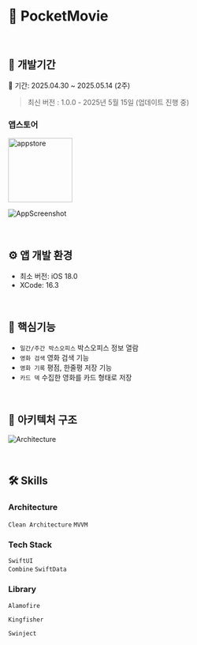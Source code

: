 # 🎥 PocketMovie

<br/>

## 🔨 개발기간
📅 기간: 2025.04.30 ~ 2025.05.14 (2주)
> 최신 버전 : 1.0.0 - 2025년 5월 15일 (업데이트 진행 중)
### 앱스토어
<a href="https://apps.apple.com/kr/app/id6745817964" target="_blank">
  <img width="130" alt="appstore" src="https://user-images.githubusercontent.com/55099365/196023806-5eb7be0f-c7cf-4661-bb39-35a15146c33a.png">
</a>

![AppScreenshot](https://github.com/user-attachments/assets/68b7544a-cadb-477c-8d34-edf855a553ed)


<br/>

## ⚙️ 앱 개발 환경
- 최소 버전: iOS 18.0
- XCode: 16.3

<br>

## 🔧 핵심기능
* `일간/주간 박스오피스` 박스오피스 정보 열람
* `영화 검색` 영화 검색 기능
* `영화 기록` 평점, 한줄평 저장 기능
* `카드 덱` 수집한 영화를 카드 형태로 저장

<br>

## 📁 아키텍처 구조
![Architecture](https://github.com/user-attachments/assets/17763c17-0b97-4661-a8e1-e0e07da31fde)

<br>

## 🛠 Skills 

### Architecture
```Clean Architecture```
```MVVM```

### Tech Stack
```SwiftUI```  
```Combine```
```SwiftData```

### Library

```Alamofire```  

```Kingfisher```  

```Swinject```
